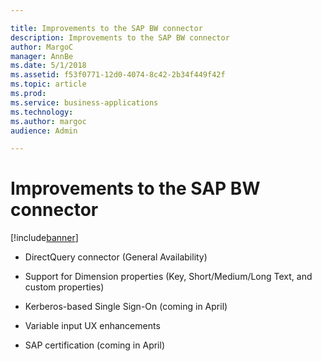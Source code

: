 ```yaml
---

title: Improvements to the SAP BW connector
description: Improvements to the SAP BW connector
author: MargoC
manager: AnnBe
ms.date: 5/1/2018
ms.assetid: f53f0771-12d0-4074-8c42-2b34f449f42f
ms.topic: article
ms.prod: 
ms.service: business-applications
ms.technology: 
ms.author: margoc
audience: Admin

---
```


# Improvements to the SAP BW connector 

[!include[banner](../../../includes/banner.md)]

-   DirectQuery connector (General Availability)

-   Support for Dimension properties (Key, Short/Medium/Long Text, and custom
    properties)

-   Kerberos-based Single Sign-On (coming in April)

-   Variable input UX enhancements

-   SAP certification (coming in April)
